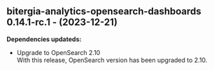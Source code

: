 ## bitergia-analytics-opensearch-dashboards 0.14.1-rc.1 - (2023-12-21)

**Dependencies updateds:**

 * Upgrade to OpenSearch 2.10\
   With this release, OpenSearch version has been upgraded to 2.10.

